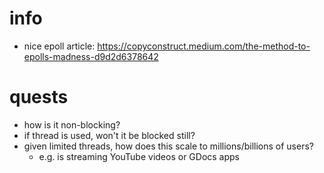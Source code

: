 # info
- nice epoll article: https://copyconstruct.medium.com/the-method-to-epolls-madness-d9d2d6378642

# quests
- how is it non-blocking?
- if thread is used, won't it be blocked still?
- given limited threads, how does this scale to millions/billions of users?
    - e.g. is streaming YouTube videos or GDocs apps

